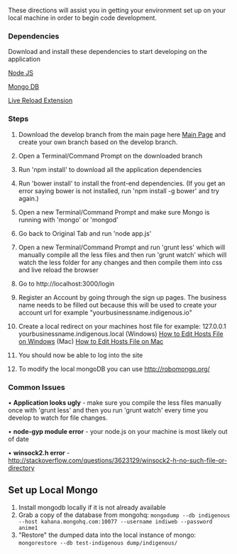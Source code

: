 These directions will assist you in getting your environment set up on your local machine in order to begin code development. 

### Dependencies

Download and install these dependencies to start developing on the application

[Node JS](http://howtonode.org/how-to-install-nodejs)

[Mongo DB](http://docs.mongodb.org/manual/installation/)

[Live Reload Extension](http://feedback.livereload.com/knowledgebase/articles/86242-how-do-i-install-and-use-the-browser-extensions)

### Steps

1. Download the develop branch from the main page here [Main Page](https://github.com/IndigenousIO/indigeweb) and create your own branch based on the develop branch. 

2. Open a Terminal/Command Prompt on the downloaded branch

3. Run 'npm install' to download all the application dependencies

4. Run 'bower install' to install the front-end dependencies.  (If you get an error saying bower is not installed, run 'npm install -g bower' and try again.)

5. Open a new Terminal/Command Prompt and make sure Mongo is running with 'mongo' or 'mongod'

6. Go back to Original Tab and run 'node app.js'

7. Open a new Terminal/Command Prompt and run 'grunt less' which will manually compile all the less files and then run 'grunt watch' which will watch the less folder for any changes and then compile them into css and live reload the browser

8. Go to http://localhost:3000/login

9. Register an Account by going through the sign up pages. The business name needs to be filled out because this will be used to create your account url for example "yourbusinessname.indigenous.io"

10. Create a local redirect on your machines host file for example: 127.0.0.1 yourbusinessname.indigenous.local
   (Windows) [How to Edit Hosts File on Windows](http://www.howtogeek.com/howto/27350/beginner-geek-how-to-edit-your-hosts-file/) (Mac) [How to Edit Hosts File on Mac](http://decoding.wordpress.com/2009/04/06/how-to-edit-the-hosts-file-in-mac-os-x-leopard/)

11. You should now be able to log into the site 

12. To modify the local mongoDB you can use http://robomongo.org/


### Common Issues

• **Application looks ugly** - make sure you compile the less files manually once with 'grunt less' and then you run 'grunt watch' every time you develop to watch for file changes.

• **node-gyp module error** - your node.js on your machine is most likely out of date 

• **winsock2.h error** - http://stackoverflow.com/questions/3623129/winsock2-h-no-such-file-or-directory

## Set up Local Mongo
1. Install mongodb locally if it is not already available
2. Grab a copy of the database from mongohq: 
`mongodump --db indigenous --host kahana.mongohq.com:10077 --username indiweb --password anime1`
3. "Restore" the dumped data into the local instance of mongo:
`mongorestore --db test-indigenous dump/indigenous/`